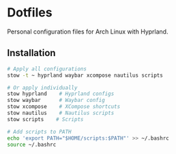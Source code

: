 # Dotfiles

Personal configuration files for Arch Linux with Hyprland.

## Installation

```bash
# Apply all configurations
stow -t ~ hyprland waybar xcompose nautilus scripts

# Or apply individually
stow hyprland    # Hyprland configs
stow waybar      # Waybar config
stow xcompose    # XCompose shortcuts
stow nautilus    # Nautilus scripts 
stow scripts    # Scripts

# Add scripts to PATH
echo 'export PATH="$HOME/scripts:$PATH"' >> ~/.bashrc
source ~/.bashrc
```